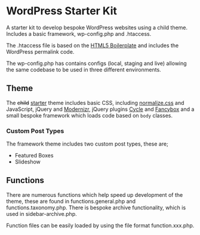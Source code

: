 # WordPress Starter Kit

A starter kit to develop bespoke WordPress websites using a child theme. Includes a basic framework, wp-config.php and .htaccess.

The .htaccess file is based on the [HTML5 Boilerplate](http://html5boilerplate.com) and includes the WordPress permalink code.

The wp-config.php has contains configs (local, staging and live) allowing the same codebase to be used in three different environments.

## Theme

The <del>child</del> <ins>starter</ins> theme includes basic CSS, including [normalize.css](http://necolas.github.com/normalize.css/) and JavaScript,
jQuery and [Modernizr](http://www.modernizr.com), jQuery plugins [Cycle](http://jquery.malsup.com/cycle/) and [Fancybox](http://fancyapps.com/fancybox/)
and a small bespoke framework which loads code based on `body` classes.

### Custom Post Types

The framework theme includes two custom post types, these are;

* Featured Boxes
* Slideshow

## Functions

There are numerous functions which help speed up development of the theme, these are found in functions.general.php and functions.taxonomy.php.
There is bespoke archive functionality, which is used in sidebar-archive.php.

Function files can be easily loaded by using the file format function.xxx.php.
